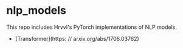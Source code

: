 # nlp_models

This repo includes HrvvI's PyTorch implementations of NLP models.

- [Transformer](https: // arxiv.org/abs/1706.03762)

